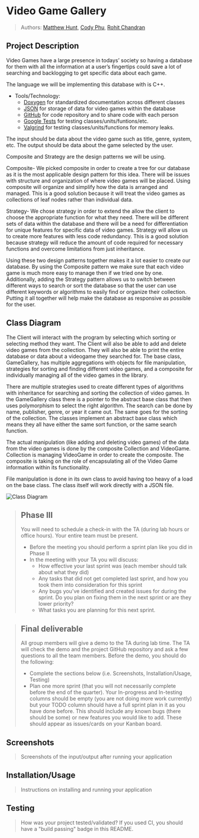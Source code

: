 # Video Game Gallery
 
 > Authors: 
 [Matthew Hunt](https://github.com/coding-cat-cosmo),
 [Cody Phu](https://github.com/codyphu),
 [Rohit Chandran](https://github.com/rchandran7)

## Project Description
Video Games have a large presence in todays’ society so having a database for them with all the information at a user’s fingertips could save a lot of searching and backlogging to get specific data about each game.

The language we will be implementing this database with is C++.
* Tools/Technology:
  * [Doxygen](https://www.doxygen.nl/index.html) for standardized documentation across different classes
  * [JSON](https://github.com/nlohmann/json) for storage of data for video games within the database
  * [GitHub](https://github.com/) for code repository and to share code with each person
  * [Google Tests](https://github.com/google/googletest) for testing classes/units/funtions/etc.
  * [Valgrind](https://valgrind.org/) for testing classes/units/functions for memory leaks.

The input should be data about the video game such as title, genre, system, etc.
The output should be data about the game selected by the user.


Composite and Strategy are the design patterns we will be using.

Composite- We picked composite in order to create a tree for our database as it is the most applicable design pattern for this idea. There will be issues with structure and organization of where video games will be placed. Using composite will organize and simplify how the data is arranged and managed. This is a good solution because it will treat the video games as collections of leaf nodes rather than individual data.

Strategy- We chose strategy in order to extend the allow the client to choose the appropriate	function for what they need. There will be different sets of data within the database and there will be a need for differentiation for unique features for specific data of video games. Strategy will allow us to create more features with less code redundancy. This is a good solution because strategy will reduce the amount of code required for necessary functions and overcome limitations from just inheritance.

Using these two design patterns together makes it a lot easier to create our database. By using the Composite pattern we make sure that each video game is much more easy to manage then if we tried one by one. Additionally, adding the Strategy pattern allows us to switch between different ways to search or sort the database so that the user can use different keywords or algorithms to easily find or organize their collection. Putting it all together will help make the database as responsive as possible for the user.


## Class Diagram

The Client will interact with the program by selecting which sorting or selecting method they want. The Client will also be able to add and delete video games from the collection. They will also be able to print the entire database or data about a videogame they searched for.
The base class, GameGallery, has multiple aggregations with objects for file manipulation, strategies for sorting and finding different video games, and a composite for individually managing all of the video games in the library.

There are multiple strategies used to create different types of algorithms with inheritance for searching and sorting the collection of video games. In the GameGallery class there is a pointer to the abstract base class that then uses polymorphism to select the right algorithm. The search can be done by name, publisher, genre, or year it came out. The same goes for the sorting of the collection. The classes implement an abstract base class which means they all have either the same sort function, or the same search function.

The actual manipulation (like adding and deleting video games) of the data from the video games is done by the composite Collection and VideoGame. Collection is managing VideoGame in order to create the composite. The composite is taking on the role of encapsulating all of the Video Game information within its functionality.

 File manipulation is done in its own class to avoid having too heavy of a load on the base class. The class itself will work directly with a JSON file. 
 
 ![Class Diagram](https://github.com/cs100/final-project-mhunt023-cphu003-rchan121/blob/master/Class%20Diagram%20(5).png)

 
 > ## Phase III
 > You will need to schedule a check-in with the TA (during lab hours or office hours). Your entire team must be present. 
 > * Before the meeting you should perform a sprint plan like you did in Phase II
 > * In the meeting with your TA you will discuss: 
 >   - How effective your last sprint was (each member should talk about what they did)
 >   - Any tasks that did not get completed last sprint, and how you took them into consideration for this sprint
 >   - Any bugs you've identified and created issues for during the sprint. Do you plan on fixing them in the next sprint or are they lower priority?
 >   - What tasks you are planning for this next sprint.

 > ## Final deliverable
 > All group members will give a demo to the TA during lab time. The TA will check the demo and the project GitHub repository and ask a few questions to all the team members. 
 > Before the demo, you should do the following:
 > * Complete the sections below (i.e. Screenshots, Installation/Usage, Testing)
 > * Plan one more sprint (that you will not necessarily complete before the end of the quarter). Your In-progress and In-testing columns should be empty (you are not doing more work currently) but your TODO column should have a full sprint plan in it as you have done before. This should include any known bugs (there should be some) or new features you would like to add. These should appear as issues/cards on your Kanban board. 
 
 ## Screenshots
 > Screenshots of the input/output after running your application
 ## Installation/Usage
 > Instructions on installing and running your application
 ## Testing
 > How was your project tested/validated? If you used CI, you should have a "build passing" badge in this README.
 

